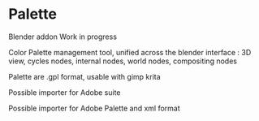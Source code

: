 # Palette
Blender addon
Work in progress

Color Palette management tool, unified across the blender interface : 3D view, cycles nodes, internal nodes, world nodes, compositing nodes

Palette are .gpl format, usable with gimp krita

Possible importer for Adobe suite 

Possible importer for Adobe Palette and xml format
